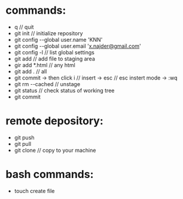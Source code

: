 # commands:

- q // quit
- git init // initialize repository
- git config --global user.name 'KNN'
- git config --global user.email 'x.najder@gmail.com'
- git config -l // list global settings
- git add <file> // add file to staging area
- gir add *.html // any html
- git add . // all 
- git commit 
-> then click i // insert
-> esc // esc instert mode
-> :wq
- git rm --cached <file>  // unstage
- git status // check status of working tree
- git commit 


# remote depository:

- git push
- git pull
- git clone // copy to your machine



# bash commands:

- touch <file> create file
